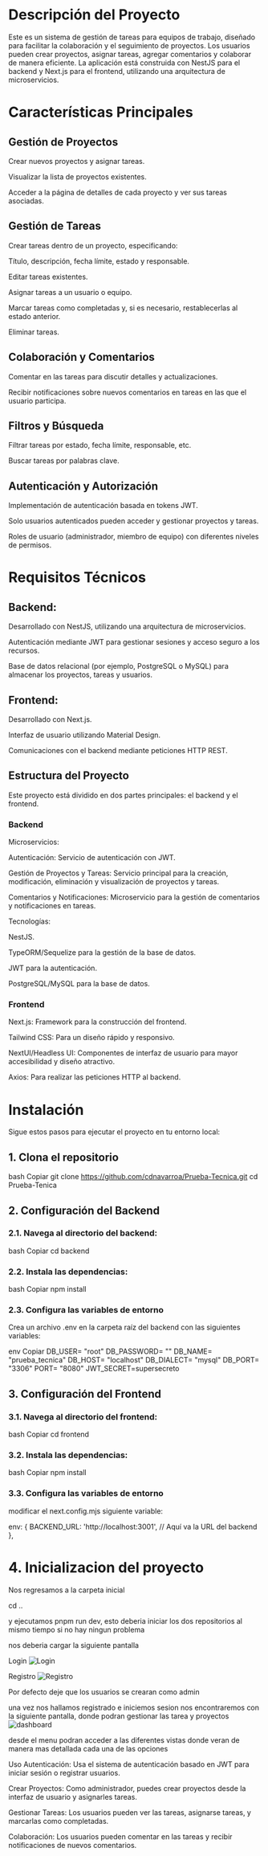 # Descripción del Proyecto
Este es un sistema de gestión de tareas para equipos de trabajo, diseñado para facilitar la colaboración y el seguimiento de proyectos. Los usuarios pueden crear proyectos, asignar tareas, agregar comentarios y colaborar de manera eficiente. La aplicación está construida con NestJS para el backend y Next.js para el frontend, utilizando una arquitectura de microservicios.

# Características Principales
## Gestión de Proyectos
Crear nuevos proyectos y asignar tareas.

Visualizar la lista de proyectos existentes.

Acceder a la página de detalles de cada proyecto y ver sus tareas asociadas.

## Gestión de Tareas
Crear tareas dentro de un proyecto, especificando:

Título, descripción, fecha límite, estado y responsable.

Editar tareas existentes.

Asignar tareas a un usuario o equipo.

Marcar tareas como completadas y, si es necesario, restablecerlas al estado anterior.

Eliminar tareas.

## Colaboración y Comentarios
Comentar en las tareas para discutir detalles y actualizaciones.

Recibir notificaciones sobre nuevos comentarios en tareas en las que el usuario participa.

## Filtros y Búsqueda
Filtrar tareas por estado, fecha límite, responsable, etc.

Buscar tareas por palabras clave.

## Autenticación y Autorización
Implementación de autenticación basada en tokens JWT.

Solo usuarios autenticados pueden acceder y gestionar proyectos y tareas.

Roles de usuario (administrador, miembro de equipo) con diferentes niveles de permisos.

# Requisitos Técnicos
## Backend:

Desarrollado con NestJS, utilizando una arquitectura de microservicios.

Autenticación mediante JWT para gestionar sesiones y acceso seguro a los recursos.

Base de datos relacional (por ejemplo, PostgreSQL o MySQL) para almacenar los proyectos, tareas y usuarios.

## Frontend:

Desarrollado con Next.js.

Interfaz de usuario utilizando Material Design.

Comunicaciones con el backend mediante peticiones HTTP REST.

## Estructura del Proyecto
Este proyecto está dividido en dos partes principales: el backend y el frontend.

### Backend
Microservicios:

Autenticación: Servicio de autenticación con JWT.

Gestión de Proyectos y Tareas: Servicio principal para la creación, modificación, eliminación y visualización de proyectos y tareas.

Comentarios y Notificaciones: Microservicio para la gestión de comentarios y notificaciones en tareas.

Tecnologías:

NestJS.

TypeORM/Sequelize para la gestión de la base de datos.

JWT para la autenticación.

PostgreSQL/MySQL para la base de datos.

### Frontend
Next.js: Framework para la construcción del frontend.

Tailwind CSS: Para un diseño rápido y responsivo.

NextUI/Headless UI: Componentes de interfaz de usuario para mayor accesibilidad y diseño atractivo.

Axios: Para realizar las peticiones HTTP al backend.

# Instalación
Sigue estos pasos para ejecutar el proyecto en tu entorno local:

## 1. Clona el repositorio
bash
Copiar
git clone https://github.com/cdnavarroa/Prueba-Tecnica.git
cd Prueba-Tenica
## 2. Configuración del Backend
### 2.1. Navega al directorio del backend:
bash
Copiar
cd backend
### 2.2. Instala las dependencias:
bash
Copiar
npm install
### 2.3. Configura las variables de entorno
Crea un archivo .env en la carpeta raíz del backend con las siguientes variables:

env
Copiar
DB_USER= "root"
DB_PASSWORD= ""
DB_NAME= "prueba_tecnica"
DB_HOST= "localhost"
DB_DIALECT= "mysql"
DB_PORT= "3306"
PORT= "8080" 
JWT_SECRET=supersecreto


## 3. Configuración del Frontend
### 3.1. Navega al directorio del frontend:
bash
Copiar
cd frontend
### 3.2. Instala las dependencias:
bash
Copiar
npm install
### 3.3. Configura las variables de entorno
modificar el next.config.mjs siguiente variable:

env: {
        BACKEND_URL: 'http://localhost:3001', // Aquí va la URL del backend
    },

# 4. Inicializacion del proyecto

Nos regresamos a la carpeta inicial

cd .. 

y ejecutamos pnpm run dev, esto deberia iniciar los dos repositorios al mismo tiempo si no hay ningun problema

nos deberia cargar la siguiente pantalla

Login
![Login](image.png)

Registro
![Registro](image-1.png)

Por defecto deje que los usuarios se crearan como admin

una vez nos hallamos registrado e iniciemos sesion nos encontraremos con la siguiente pantalla, donde podran gestionar las tarea y proyectos
![dashboard](image-2.png)

desde el menu podran acceder a las diferentes vistas donde veran de manera mas detallada cada una de las opciones

Uso
Autenticación: Usa el sistema de autenticación basado en JWT para iniciar sesión o registrar usuarios.

Crear Proyectos: Como administrador, puedes crear proyectos desde la interfaz de usuario y asignarles tareas.

Gestionar Tareas: Los usuarios pueden ver las tareas, asignarse tareas, y marcarlas como completadas.

Colaboración: Los usuarios pueden comentar en las tareas y recibir notificaciones de nuevos comentarios.